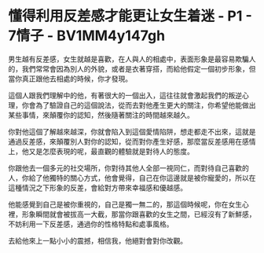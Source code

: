 # 懂得利用反差感才能更让女生着迷 - P1 - 7情子 - BV1MM4y147gh

男生越有反差感，女生就越是喜歡，在人與人的相處中，表面形象是最容易欺騙人的，我們常常會因為別人的外貌，或者是衣著穿搭，而給他假定一個初步形象，但當你真正跟他去相處的時候，你才發現。

這個人跟我們理解中的他，有著很大的一個出入，這往往就會激起我們的叛逆心理，你會為了驗證自己的這個說法，從而去對他產生更大的關注，你希望他能做出某些事情，來顛覆你的認知，然後隨著關注的時間越來越久。

你對他這個了解越來越深，你就會陷入到這個愛情陷阱，想走都走不出來，這就是通過反差感，來顛覆別人對你的認知，從而對你產生好感，那麼當反差感用在感情上，他又是怎麼表現的呢，最直觀的體驗就是對待人的態度。

你跟他去一個多元的社交場所，你對待其他人全部一視同仁，而對待自己喜歡的人，你給了他獨特的關心方式，他會覺得，自己在你這邊就是被你寵愛的，所以在這種情況之下形象的反差，會給對方帶來幸福感和優越感。

他能感覺到自己是被你重視的，自己是獨一無二的，那這個時候呢，你在女生心裡，形象瞬間就會被拔高一大截，那當你跟喜歡的女生之間，已經沒有了新鮮感，不妨利用一下反差感，通過你的性格特點和處事風格。

去給他來上一點小小的震撼，相信我，他絕對會對你改觀。